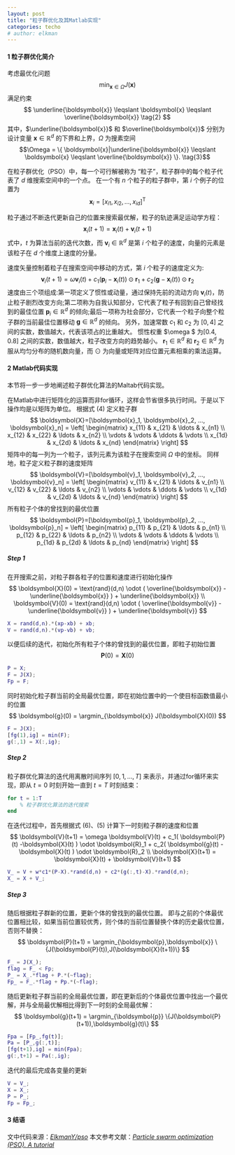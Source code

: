 ```yaml
---
layout: post
title: "粒子群优化及其Matlab实现"
categories: techo
# author: elkman
---
```


#### 1 粒子群优化简介

考虑最优化问题
$$ 
\min_{\boldsymbol{x}\in \Omega}{J(\boldsymbol{x})} \tag{1}
$$ 
满足约束
$$ 
\underline{\boldsymbol{x}} \leqslant \boldsymbol{x} \leqslant \overline{\boldsymbol{x}} \tag{2}
$$ 
其中，$\underline{\boldsymbol{x}}$ 和 $\overline{\boldsymbol{x}}$ 分别为设计变量 $\boldsymbol{x} \in \mathbb{R}^d$ 的下界和上界，$\Omega$ 为搜素空间
$$\Omega = \{ \boldsymbol{x}|\underline{\boldsymbol{x}} \leqslant \boldsymbol{x} \leqslant \overline{\boldsymbol{x}} \}. \tag{3}$$

在粒子群优化（PSO）中，每一个可行解被称为 “粒子”，粒子群中的每个粒子代表了 $d$ 维搜索空间中的一个点。
在一个有 $n$ 个粒子的粒子群中，第 $i$ 个例子的位置为
$$ \boldsymbol{x}_i = [ x_{i1}, x_{i2}, ..., x_{id}]^\text{T} \tag{4}$$ 

粒子通过不断迭代更新自己的位置来搜索最优解，粒子的轨迹满足运动学方程：
$$ \boldsymbol{x}_i(t+1) = \boldsymbol{x}_i(t) + \boldsymbol{v}_i(t+1) \tag{5}$$式中，$t$ 为算法当前的迭代次数，而 $\boldsymbol{v}_i \in \mathbb{R}^d$ 是第 $i$ 个粒子的速度，向量的元素是该粒子在 $d$ 个维度上速度的分量。

速度矢量控制着粒子在搜索空间中移动的方式，第 $i$ 个粒子的速度定义为:
$$
 \boldsymbol{v}_i(t+1) = \omega \boldsymbol{v}_i(t) + c_1( \boldsymbol{p}_i -\boldsymbol{x}_i(t) ) \odot \boldsymbol{r}_1 + c_2( \boldsymbol{g} -\boldsymbol{x}_i(t) ) \odot \boldsymbol{r}_2 \tag{6}
$$ 速度由三个项组成:第一项定义了惯性或动量，通过保持先前的流动方向 $\boldsymbol{v}_i(t)$，防止粒子剧烈改变方向;第二项称为自我认知部分，它代表了粒子有回到自己曾经找到的最佳位置 $\boldsymbol{p}_i \in \mathbb{R}^d$ 的倾向;最后一项称为社会部分，它代表一个粒子向整个粒子群的当前最佳位置移动 $\boldsymbol{g} \in \mathbb{R}^d$ 的倾向。
另外，加速常数 $c_1$ 和 $c_2$ 为 $[0, 4]$ 之间的实数，数值越大，代表该项占的比重越大。
惯性权重 $\omega $ 为$[0.4, 0.8]$ 之间的实数，数值越大，粒子改变方向的趋势越小。
$\boldsymbol{r}_1 \in \mathbb{R}^d$ 和 $\boldsymbol{r}_2 \in \mathbb{R}^d$ 为服从均匀分布的随机数向量，而 $\odot$ 为向量或矩阵对应位置元素相乘的乘法运算。

#### 2 Matlab代码实现
本节将一步一步地阐述粒子群优化算法的Maltab代码实现。

在Matlab中进行矩阵化的运算而非for循环，这样会节省很多执行时间。于是以下操作均是以矩阵为单位。
根据式 $(4)$ 定义粒子群
$$ 
\boldsymbol{X}=[\boldsymbol{x}_1, \boldsymbol{x}_2, ..., \boldsymbol{x}_n] = 
\left[ 
\begin{matrix}
x_{11} & x_{21} & \ldots & x_{n1} \\ 
x_{12} & x_{22} & \ldots & x_{n2} \\ 
\vdots & \vdots & \ddots & \vdots  \\ 
x_{1d} & x_{2d} & \ldots & x_{nd}  
\end{matrix} \right]
$$ 矩阵中的每一列为一个粒子，该列元素为该粒子在搜索空间 $\Omega$ 中的坐标。
同样地，粒子定义粒子群的速度矩阵
$$ 
\boldsymbol{V}=[\boldsymbol{v}_1, \boldsymbol{v}_2, ..., \boldsymbol{v}_n] = 
\left[ 
\begin{matrix}
v_{11} & v_{21} & \ldots & v_{n1} \\ 
v_{12} & v_{22} & \ldots & v_{n2} \\ 
\vdots & \vdots & \ddots & \vdots  \\ 
v_{1d} & v_{2d} & \ldots & v_{nd}  
\end{matrix} \right]
$$ 
所有粒子个体的曾找到的最优位置
$$ 
\boldsymbol{P}=[\boldsymbol{p}_1, \boldsymbol{p}_2, ..., \boldsymbol{p}_n] = 
\left[ 
\begin{matrix}
p_{11} & p_{21} & \ldots & p_{n1} \\ 
p_{12} & p_{22} & \ldots & p_{n2} \\ 
\vdots & \vdots & \ddots & \vdots  \\ 
p_{1d} & p_{2d} & \ldots & p_{nd}  
\end{matrix} \right]
$$ 

##### Step 1
在开搜索之前，对粒子群各粒子的位置和速度进行初始化操作
$$ 
\boldsymbol{X}(0) = \text{rand}(d,n) \odot ( \overline{\boldsymbol{x}} - \underline{\boldsymbol{x}} ) + \underline{\boldsymbol{x}} \\
\boldsymbol{V}(0) = \text{rand}(d,n) \odot ( \overline{\boldsymbol{v}} - \underline{\boldsymbol{v}} ) + \underline{\boldsymbol{v}} 
$$
```matlab
X = rand(d,n).*(xp-xb) + xb;  
V = rand(d,n).*(vp-vb) + vb;  
```
以便后续的迭代，初始化所有粒子个体的曾找到的最优位置，即粒子初始位置
$$
\boldsymbol{P}(0) = \boldsymbol{X}(0)
$$
```matlab
P = X;
F = J(X);
Fp = F;
```
同时初始化粒子群当前的全局最优位置，即在初始位置中的一个使目标函数值最小的位置
$$
\boldsymbol{g}(0) = \argmin_{\boldsymbol{x}} J(\boldsymbol{X}(0))
$$
```matlab
F = J(X);
[fg(1),ig] = min(F);
g(:,1) = X(:,ig);
```
##### Step 2
粒子群优化算法的迭代用离散时间序列 $[0,1,...,T]$ 来表示，并通过for循环来实现，即从 $t=0$ 时刻开始一直到 $t=T$ 时刻结束：
```matlab
for t = 1:T
    % 粒子群优化算法的迭代搜索
end
```

在迭代过程中，首先根据式 $(6)、(5)$ 计算下一时刻粒子群的速度和位置
$$
 \boldsymbol{V}(t+1) = 
 \omega \boldsymbol{V}(t) + c_1( \boldsymbol{P}(t) -\boldsymbol{X}(t) ) \odot \boldsymbol{R}_1 + c_2( \boldsymbol{g}(t) -\boldsymbol{X}(t) ) \odot \boldsymbol{R}_2 \\
 \boldsymbol{X}(t+1) = \boldsymbol{X}(t) + \boldsymbol{V}(t+1)
$$
```matlab
V_ = V + w*c1*(P-X).*rand(d,n) + c2*(g(:,t)-X).*rand(d,n);
X_ = X + V_;  
```
##### Step 3
随后根据粒子群新的位置，更新个体的曾找到的最优位置。
即与之前的个体最优位置相比较，如果当前位置较优秀，则个体的当前位置替换个体的历史最优位置，否则不替换：
$$
\boldsymbol{P}(t+1) = \argmin_{\boldsymbol{p},\boldsymbol{x}} \{J(\boldsymbol{P}(t)),J(\boldsymbol{X}(t+1))\}
$$
```matlab
F_ = J(X_);
flag = F_ < Fp;
P_ = X_.*flag + P.*(~flag);
Fp_ = F_.*flag + Pp.*(~flag);
```
随后更新粒子群当前的全局最优位置，即在更新后的个体最优位置中找出一个最优解，并与全局最优解相比得到下一时刻的全局最优解：
$$
\boldsymbol{g}(t+1) = \argmin_{\boldsymbol{p}} \{J(\boldsymbol{P}(t+1)),\boldsymbol{g}(t)\}
$$
```matlab
Fpa = [Fp_,fg(t)];
Pa = [P_,g(:,t)];
[fg(t+1),ig] = min(Fpa);
g(:,t+1) = Pa(:,ig);
```
迭代的最后完成各变量的更新
```matlab
V = V_;
X = X_;
P = P_;
Fp = Fp_;
```

#### 3 结语
文中代码来源：*[ElkmanY/pso](https://github.com/ElkmanY/pso)*
本文参考文献：*[Particle swarm optimization (PSO). A tutorial](https://www.sciencedirect.com/science/article/pii/S0169743915002117)*
